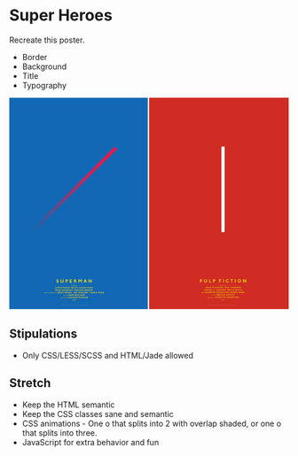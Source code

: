 # Super Heroes

Recreate this poster.

* Border
* Background
* Title
* Typography

![Super Heroes](./movie.jpg)

## Stipulations

* Only CSS/LESS/SCSS and HTML/Jade allowed

## Stretch

* Keep the HTML semantic
* Keep the CSS classes sane and semantic
* CSS animations - One o that splits into 2 with overlap shaded, or one o that splits into three.
* JavaScript for extra behavior and fun
